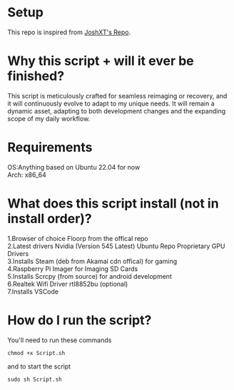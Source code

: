 # Setup
This repo is inspired from [JoshXT's Repo](https://github.com/Josh-XT/Setup).

# Why this script + will it ever be finished?
This script is meticulously crafted for seamless reimaging or recovery, and it will continuously evolve to adapt to my unique needs. It will remain a dynamic asset, adapting to both development changes and the expanding scope of my daily workflow.

# Requirements
OS:Anything based on Ubuntu 22.04 for now
<br>
Arch: x86_64

# What does this script install (not in install order)?
1.Browser of choice Floorp from the offical repo
<br>
2.Latest drivers Nvidia (Version 545 Latest) Ubuntu Repo Proprietary GPU Drivers
<br>
3.Installs Steam (deb from Akamai cdn offical) for gaming
<br>
4.Raspberry Pi Imager for Imaging SD Cards
<br>
5.Installs Scrcpy (from source) for android development
<br>
6.Realtek Wifi Driver rtl8852bu (optional)
<br>
7.Installs VSCode

# How do I run the script?
You'll need to run these commands
```
chmod +x Script.sh
```
and to start the script
```
sudo sh Script.sh
```
